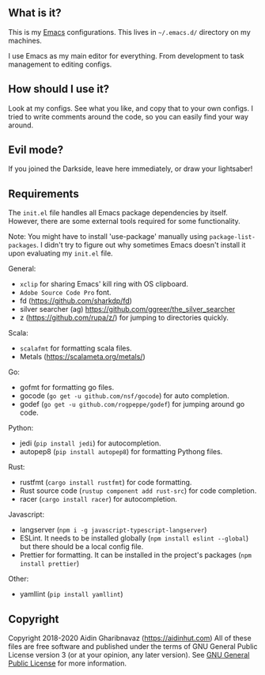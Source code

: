 What is it?
-----------
This is my [Emacs](https://www.gnu.org/software/emacs/) configurations. This lives in `~/.emacs.d/` directory on my machines.

I use Emacs as my main editor for everything. From development to task management to editing configs.

How should I use it?
--------------------
Look at my configs. See what you like, and copy that to your own configs. I tried to write comments around the code, so you can easily find your way around.

Evil mode?
----------
If you joined the Darkside, leave here immediately, or draw your lightsaber!

Requirements
------------
The `init.el` file handles all Emacs package dependencies by itself. However, there are some external tools required for some functionality.

Note: You might have to install 'use-package' manually using `package-list-packages`.
I didn't try to figure out why sometimes Emacs doesn't install it upon evaluating my `init.el` file.

General:
* `xclip` for sharing Emacs' kill ring with OS clipboard.
* `Adobe Source Code Pro` font.
* fd (https://github.com/sharkdp/fd)
* silver searcher (ag) https://github.com/ggreer/the_silver_searcher
* z (https://github.com/rupa/z/) for jumping to directories quickly.

Scala:
* `scalafmt` for formatting scala files.
* Metals (https://scalameta.org/metals/)

Go:
* gofmt for formatting go files.
* gocode (`go get -u github.com/nsf/gocode`) for auto completion.
* godef (`go get -u github.com/rogpeppe/godef`) for jumping around go code.

Python:
* jedi (`pip install jedi`) for autocompletion.
* autopep8 (`pip install autopep8`) for formatting Pythong files.

Rust:
* rustfmt (`cargo install rustfmt`) for code formatting.
* Rust source code (`rustup component add rust-src`) for code completion.
* racer (`cargo install racer`) for autocompletion.

Javascript:
* langserver (`npm i -g javascript-typescript-langserver`)
* ESLint. It needs to be installed globally (`npm install eslint --global`) but there should be a local config file.
* Prettier for formatting. It can be installed in the project's packages (`npm install prettier`)

Other:
* yamllint (`pip install yamllint`)

Copyright
---------
Copyright 2018-2020 Aidin Gharibnavaz (https://aidinhut.com)
All of these files are free software and published under the terms of GNU General Public License version 3 (or at your opinion, any later version).
See [GNU General Public License](https://www.gnu.org/licenses/gpl-3.0.en.html) for more information.
